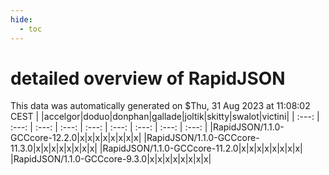 ```yaml
---
hide:
  - toc
---
```


detailed overview of RapidJSON
==============================


This data was automatically generated on $Thu, 31 Aug 2023 at 11:08:02 CEST
| |accelgor|doduo|donphan|gallade|joltik|skitty|swalot|victini|
| :---: | :---: | :---: | :---: | :---: | :---: | :---: | :---: | :---: |
|RapidJSON/1.1.0-GCCcore-12.2.0|x|x|x|x|x|x|x|x|
|RapidJSON/1.1.0-GCCcore-11.3.0|x|x|x|x|x|x|x|x|
|RapidJSON/1.1.0-GCCcore-11.2.0|x|x|x|x|x|x|x|x|
|RapidJSON/1.1.0-GCCcore-9.3.0|x|x|x|x|x|x|x|x|
